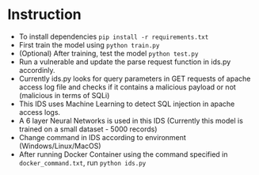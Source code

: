 # Instruction
* To install dependencies ```pip install -r requirements.txt```
* First train the model using ```python train.py```
* (Optional) After training, test the model ```python test.py```
* Run a vulnerable and update the parse request function in ids.py accordinly.
* Currently ids.py looks for query parameters in GET requests of apache access log file and checks if it contains a malicious payload or not (malicious in terms of SQLi)
* This IDS uses Machine Learning to detect SQL injection in apache access logs.
* A 6 layer Neural Networks is used in this IDS (Currently this model is trained on a small dataset - 5000 records)
* Change command in IDS according to environment (Windows/Linux/MacOS)
* After running Docker Container using the command specified in `docker_command.txt`, run ```python ids.py```